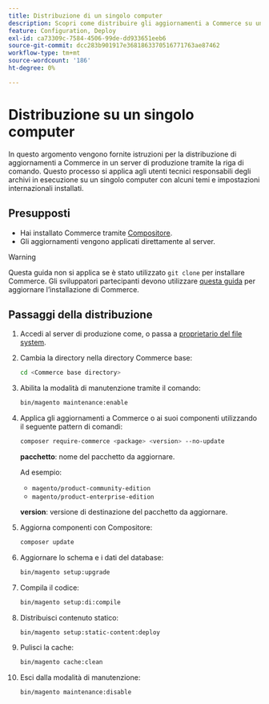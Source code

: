 ```yaml
---
title: Distribuzione di un singolo computer
description: Scopri come distribuire gli aggiornamenti a Commerce su un server di produzione utilizzando la riga di comando.
feature: Configuration, Deploy
exl-id: ca73309c-7584-4506-99de-dd933651eeb6
source-git-commit: dcc283b901917e3681863370516771763ae87462
workflow-type: tm+mt
source-wordcount: '186'
ht-degree: 0%

---
```


# Distribuzione su un singolo computer

In questo argomento vengono fornite istruzioni per la distribuzione di aggiornamenti a Commerce in un server di produzione tramite la riga di comando. Questo processo si applica agli utenti tecnici responsabili degli archivi in esecuzione su un singolo computer con alcuni temi e impostazioni internazionali installati.

## Presupposti

- Hai installato Commerce tramite [Compositore](../../installation/composer.md).
- Gli aggiornamenti vengono applicati direttamente al server.

>[!WARNING]
>
>Questa guida non si applica se è stato utilizzato `git clone` per installare Commerce.
>Gli sviluppatori partecipanti devono utilizzare [questa guida][install] per aggiornare l’installazione di Commerce.

## Passaggi della distribuzione

1. Accedi al server di produzione come, o passa a [proprietario del file system](../../installation/prerequisites/file-system/overview.md).

1. Cambia la directory nella directory Commerce base:

   ```bash
   cd <Commerce base directory>
   ```

1. Abilita la modalità di manutenzione tramite il comando:

   ```bash
   bin/magento maintenance:enable
   ```

1. Applica gli aggiornamenti a Commerce o ai suoi componenti utilizzando il seguente pattern di comandi:

   ```bash
   composer require-commerce <package> <version> --no-update
   ```

   **pacchetto**: nome del pacchetto da aggiornare.

   Ad esempio:

   - `magento/product-community-edition`
   - `magento/product-enterprise-edition`

   **version**: versione di destinazione del pacchetto da aggiornare.

1. Aggiorna componenti con Compositore:

   ```bash
   composer update
   ```

1. Aggiornare lo schema e i dati del database:

   ```bash
   bin/magento setup:upgrade
   ```

1. Compila il codice:

   ```bash
   bin/magento setup:di:compile
   ```

1. Distribuisci contenuto statico:

   ```bash
   bin/magento setup:static-content:deploy
   ```

1. Pulisci la cache:

   ```bash
   bin/magento cache:clean
   ```

1. Esci dalla modalità di manutenzione:

   ```bash
   bin/magento maintenance:disable
   ```

<!-- link definitions -->

[install]: https://developer.adobe.com/commerce/contributor/guides/install/update-dependencies/
